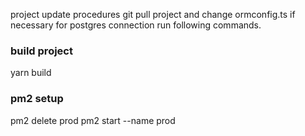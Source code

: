 project update procedures
git pull project and change ormconfig.ts if necessary for postgres connection
run following commands.

### build project

yarn build

### pm2 setup

pm2 delete prod
pm2 start --name prod
